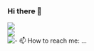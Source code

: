 ### Hi there 👋

<!--
**Aa02606896098/Aa02606896098** is a ✨ _special_ ✨ repository because its `README.md` (this file) appears on your GitHub profile.

Here are some ideas to get you started:

- 🔭 I’m currently working on ...
- 🌱 I’m currently learning ...
- 👯 I’m looking to collaborate on ...
- 🤔 I’m looking for help with ...
- 💬 Ask me about ...
- 📫 How to reach me: ...
- 😄 Pronouns: ...
- ⚡ Fun fact: ...
-->
<div style="display:block"> <img src="https://github-readme-streak-stats.herokuapp.com/?user=Aa02606896098" /> </div>
<div style="display:block"> <img src="https://github-readme-stats.vercel.app/api?username=Aa02606896098&show_icons=true" /> </div>
<div style="display:block;float:left"> <img src="https://github-readme-stats.vercel.app/api/top-langs/?username=Aa02606896098" /> </div>
- 📫 How to reach me: ...


